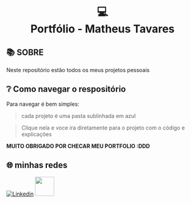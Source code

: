 <h1 align="center">
  💻<br>Portfólio - Matheus Tavares
</h1>

## 📚 SOBRE

Neste repositório estão todos os meus projetos pessoais

## ❔ Como navegar o respositório

Para navegar é bem simples:

> cada projeto é uma pasta sublinhada em azul

> Clique nela e voce ira diretamente para o projeto com o código e explicações

**MUITO OBRIGADO POR CHECAR MEU PORTFOLIO :DDD**

## 🌐 minhas redes

[![Linkedin](https://img.shields.io/badge/LinkedIn-0077B5?style=for-the-badge&logo=linkedin&logoColor=white)](https://www.linkedin.com/in/matheus-tavares-viana/)
<a href="mailto:tavaresviana82@gmail.com">
  <img src="https://media.tenor.com/0gV2Cl5u1bQAAAAi/cute-mail.gif" width="50px" />
</a>
